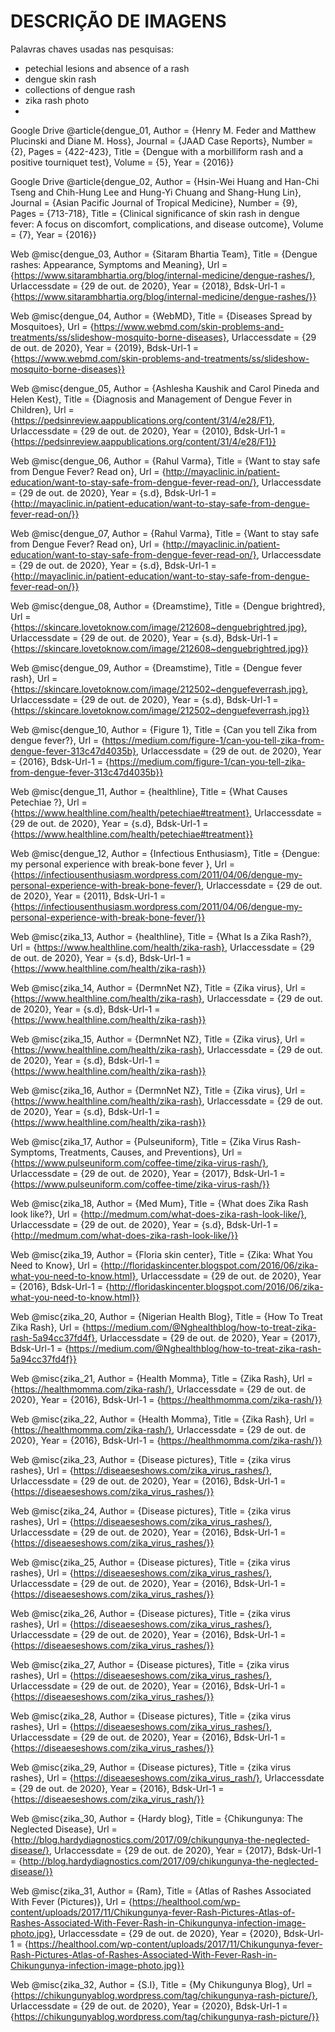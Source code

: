 # DESCRIÇÃO DE IMAGENS

Palavras chaves usadas nas pesquisas:
- petechial lesions and absence of a rash
- dengue skin rash
- collections of dengue rash
- zika rash photo
- 
Google Drive
@article{dengue_01,
	Author = {Henry M. Feder and Matthew Plucinski and Diane M. Hoss},
	Journal = {JAAD Case Reports},
	Number = {2},
	Pages = {422-423},
	Title = {Dengue with a morbilliform rash and a positive tourniquet test},
	Volume = {5},
	Year = {2016}}

Google Drive
@article{dengue_02,
	Author = {Hsin-Wei Huang and Han-Chi Tseng and Chih-Hung Lee and Hung-Yi Chuang and Shang-Hung Lin},
	Journal = {Asian Pacific Journal of Tropical Medicine},
	Number = {9},
	Pages = {713-718},
	Title = {Clinical significance of skin rash in dengue fever: A focus on discomfort, complications, and disease outcome},
	Volume = {7},
	Year = {2016}}

Web
@misc{dengue_03,
	Author = {Sitaram Bhartia Team},
	Title = {Dengue rashes: Appearance, Symptoms and Meaning},
	Url = {https://www.sitarambhartia.org/blog/internal-medicine/dengue-rashes/},
	Urlaccessdate = {29 de out. de 2020},
	Year = {2018},
	Bdsk-Url-1 = {https://www.sitarambhartia.org/blog/internal-medicine/dengue-rashes/}}

Web
@misc{dengue_04,
	Author = {WebMD},
	Title = {Diseases Spread by Mosquitoes},
	Url = {https://www.webmd.com/skin-problems-and-treatments/ss/slideshow-mosquito-borne-diseases},
	Urlaccessdate = {29 de out. de 2020},
	Year = {2019},
	Bdsk-Url-1 = {https://www.webmd.com/skin-problems-and-treatments/ss/slideshow-mosquito-borne-diseases}}

Web
@misc{dengue_05,
	Author = {Ashlesha Kaushik and Carol Pineda and Helen Kest},
	Title = {Diagnosis and Management of Dengue Fever in Children},
	Url = {https://pedsinreview.aappublications.org/content/31/4/e28/F1},
	Urlaccessdate = {29 de out. de 2020},
	Year = {2010},
	Bdsk-Url-1 = {https://pedsinreview.aappublications.org/content/31/4/e28/F1}}

Web
@misc{dengue_06,
	Author = {Rahul Varma},
	Title = {Want to stay safe from Dengue Fever? Read on},
	Url = {http://mayaclinic.in/patient-education/want-to-stay-safe-from-dengue-fever-read-on/},
	Urlaccessdate = {29 de out. de 2020},
	Year = {s.d},
	Bdsk-Url-1 = {http://mayaclinic.in/patient-education/want-to-stay-safe-from-dengue-fever-read-on/}}

Web
@misc{dengue_07,
	Author = {Rahul Varma},
	Title = {Want to stay safe from Dengue Fever? Read on},
	Url = {http://mayaclinic.in/patient-education/want-to-stay-safe-from-dengue-fever-read-on/},
	Urlaccessdate = {29 de out. de 2020},
	Year = {s.d},
	Bdsk-Url-1 = {http://mayaclinic.in/patient-education/want-to-stay-safe-from-dengue-fever-read-on/}}

Web
@misc{dengue_08,
	Author = {Dreamstime},
	Title = {Dengue brightred},
	Url = {https://skincare.lovetoknow.com/image/212608~denguebrightred.jpg},
	Urlaccessdate = {29 de out. de 2020},
	Year = {s.d},
	Bdsk-Url-1 = {https://skincare.lovetoknow.com/image/212608~denguebrightred.jpg}}

Web
@misc{dengue_09,
	Author = {Dreamstime},
	Title = {Dengue fever rash},
	Url = {https://skincare.lovetoknow.com/image/212502~denguefeverrash.jpg},
	Urlaccessdate = {29 de out. de 2020},
	Year = {s.d},
	Bdsk-Url-1 = {https://skincare.lovetoknow.com/image/212502~denguefeverrash.jpg}}

Web
@misc{dengue_10,
	Author = {Figure 1},
	Title = {Can you tell Zika from dengue fever?},
	Url = {https://medium.com/figure-1/can-you-tell-zika-from-dengue-fever-313c47d4035b},
	Urlaccessdate = {29 de out. de 2020},
	Year = {2016},
	Bdsk-Url-1 = {https://medium.com/figure-1/can-you-tell-zika-from-dengue-fever-313c47d4035b}}

Web
@misc{dengue_11,
	Author = {healthline},
	Title = {What Causes Petechiae ?},
	Url = {https://www.healthline.com/health/petechiae#treatment},
	Urlaccessdate = {29 de out. de 2020},
	Year = {s.d},
	Bdsk-Url-1 = {https://www.healthline.com/health/petechiae#treatment}}

Web
@misc{dengue_12,
	Author = {Infectious Enthusiasm},
	Title = {Dengue: my personal experience with break-bone fever },
	Url = {https://infectiousenthusiasm.wordpress.com/2011/04/06/dengue-my-personal-experience-with-break-bone-fever/},
	Urlaccessdate = {29 de out. de 2020},
	Year = {2011},
	Bdsk-Url-1 = {https://infectiousenthusiasm.wordpress.com/2011/04/06/dengue-my-personal-experience-with-break-bone-fever/}}

Web
@misc{zika_13,
	Author = {healthline},
	Title = {What Is a Zika Rash?},
	Url = {https://www.healthline.com/health/zika-rash},
	Urlaccessdate = {29 de out. de 2020},
	Year = {s.d},
	Bdsk-Url-1 = {https://www.healthline.com/health/zika-rash}}

Web
@misc{zika_14,
	Author = {DermnNet NZ},
	Title = {Zika virus},
	Url = {https://www.healthline.com/health/zika-rash},
	Urlaccessdate = {29 de out. de 2020},
	Year = {s.d},
	Bdsk-Url-1 = {https://www.healthline.com/health/zika-rash}}

Web
@misc{zika_15,
	Author = {DermnNet NZ},
	Title = {Zika virus},
	Url = {https://www.healthline.com/health/zika-rash},
	Urlaccessdate = {29 de out. de 2020},
	Year = {s.d},
	Bdsk-Url-1 = {https://www.healthline.com/health/zika-rash}}

Web
@misc{zika_16,
	Author = {DermnNet NZ},
	Title = {Zika virus},
	Url = {https://www.healthline.com/health/zika-rash},
	Urlaccessdate = {29 de out. de 2020},
	Year = {s.d},
	Bdsk-Url-1 = {https://www.healthline.com/health/zika-rash}}

Web
@misc{zika_17,
	Author = {Pulseuniform},
	Title = {Zika Virus Rash- Symptoms, Treatments, Causes, and Preventions},
	Url = {https://www.pulseuniform.com/coffee-time/zika-virus-rash/},
	Urlaccessdate = {29 de out. de 2020},
	Year = {2017},
	Bdsk-Url-1 = {https://www.pulseuniform.com/coffee-time/zika-virus-rash/}}

Web
@misc{zika_18,
	Author = {Med Mum},
	Title = {What does Zika Rash look like?},
	Url = {http://medmum.com/what-does-zika-rash-look-like/},
	Urlaccessdate = {29 de out. de 2020},
	Year = {s.d},
	Bdsk-Url-1 = {http://medmum.com/what-does-zika-rash-look-like/}}

Web
@misc{zika_19,
	Author = {Floria skin center},
	Title = {Zika: What You Need to Know},
	Url = {http://floridaskincenter.blogspot.com/2016/06/zika-what-you-need-to-know.html},
	Urlaccessdate = {29 de out. de 2020},
	Year = {2016},
	Bdsk-Url-1 = {http://floridaskincenter.blogspot.com/2016/06/zika-what-you-need-to-know.html}}

Web
@misc{zika_20,
	Author = {Nigerian Health Blog},
	Title = {How To Treat Zika Rash},
	Url = {https://medium.com/@Nghealthblog/how-to-treat-zika-rash-5a94cc37fd4f},
	Urlaccessdate = {29 de out. de 2020},
	Year = {2017},
	Bdsk-Url-1 = {https://medium.com/@Nghealthblog/how-to-treat-zika-rash-5a94cc37fd4f}}

Web
@misc{zika_21,
	Author = {Health Momma},
	Title = {Zika Rash},
	Url = {https://healthmomma.com/zika-rash/},
	Urlaccessdate = {29 de out. de 2020},
	Year = {2016},
	Bdsk-Url-1 = {https://healthmomma.com/zika-rash/}}

Web
@misc{zika_22,
	Author = {Health Momma},
	Title = {Zika Rash},
	Url = {https://healthmomma.com/zika-rash/},
	Urlaccessdate = {29 de out. de 2020},
	Year = {2016},
	Bdsk-Url-1 = {https://healthmomma.com/zika-rash/}}

Web
@misc{zika_23,
	Author = {Disease pictures},
	Title = {zika virus rashes},
	Url = {https://diseaeseshows.com/zika_virus_rashes/},
	Urlaccessdate = {29 de out. de 2020},
	Year = {2016},
	Bdsk-Url-1 = {https://diseaeseshows.com/zika_virus_rashes/}}

Web
@misc{zika_24,
	Author = {Disease pictures},
	Title = {zika virus rashes},
	Url = {https://diseaeseshows.com/zika_virus_rashes/},
	Urlaccessdate = {29 de out. de 2020},
	Year = {2016},
	Bdsk-Url-1 = {https://diseaeseshows.com/zika_virus_rashes/}}

Web
@misc{zika_25,
	Author = {Disease pictures},
	Title = {zika virus rashes},
	Url = {https://diseaeseshows.com/zika_virus_rashes/},
	Urlaccessdate = {29 de out. de 2020},
	Year = {2016},
	Bdsk-Url-1 = {https://diseaeseshows.com/zika_virus_rashes/}}

Web
@misc{zika_26,
	Author = {Disease pictures},
	Title = {zika virus rashes},
	Url = {https://diseaeseshows.com/zika_virus_rashes/},
	Urlaccessdate = {29 de out. de 2020},
	Year = {2016},
	Bdsk-Url-1 = {https://diseaeseshows.com/zika_virus_rashes/}}

Web
@misc{zika_27,
	Author = {Disease pictures},
	Title = {zika virus rashes},
	Url = {https://diseaeseshows.com/zika_virus_rashes/},
	Urlaccessdate = {29 de out. de 2020},
	Year = {2016},
	Bdsk-Url-1 = {https://diseaeseshows.com/zika_virus_rashes/}}

Web
@misc{zika_28,
	Author = {Disease pictures},
	Title = {zika virus rashes},
	Url = {https://diseaeseshows.com/zika_virus_rashes/},
	Urlaccessdate = {29 de out. de 2020},
	Year = {2016},
	Bdsk-Url-1 = {https://diseaeseshows.com/zika_virus_rashes/}}

Web
@misc{zika_29,
	Author = {Disease pictures},
	Title = {zika virus rashes},
	Url = {https://diseaeseshows.com/zika_virus_rash/},
	Urlaccessdate = {29 de out. de 2020},
	Year = {2016},
	Bdsk-Url-1 = {https://diseaeseshows.com/zika_virus_rash/}}

Web
@misc{zika_30,
	Author = {Hardy blog},
	Title = {Chikungunya: The Neglected Disease},
	Url = {http://blog.hardydiagnostics.com/2017/09/chikungunya-the-neglected-disease/},
	Urlaccessdate = {29 de out. de 2020},
	Year = {2017},
	Bdsk-Url-1 = {http://blog.hardydiagnostics.com/2017/09/chikungunya-the-neglected-disease/}}

Web
@misc{zika_31,
	Author = {Ram},
	Title = {Atlas of Rashes Associated With Fever (Pictures)},
	Url = {https://healthool.com/wp-content/uploads/2017/11/Chikungunya-fever-Rash-Pictures-Atlas-of-Rashes-Associated-With-Fever-Rash-in-Chikungunya-infection-image-photo.jpg},
	Urlaccessdate = {29 de out. de 2020},
	Year = {2020},
	Bdsk-Url-1 = {https://healthool.com/wp-content/uploads/2017/11/Chikungunya-fever-Rash-Pictures-Atlas-of-Rashes-Associated-With-Fever-Rash-in-Chikungunya-infection-image-photo.jpg}}

Web
@misc{zika_32,
	Author = {S.I},
	Title = {My Chikungunya Blog},
	Url = {https://chikungunyablog.wordpress.com/tag/chikungunya-rash-picture/},
	Urlaccessdate = {29 de out. de 2020},
	Year = {2020},
	Bdsk-Url-1 = {https://chikungunyablog.wordpress.com/tag/chikungunya-rash-picture/}}